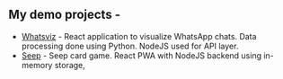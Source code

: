 ## My demo projects -
- [Whatsviz](https://github.com/sidxdev/whatsviz) - React application to visualize WhatsApp chats. Data processing done using Python. NodeJS used for API layer.
- [Seep](https://github.com/sidxdev/seep) - Seep card game. React PWA with NodeJS backend using in-memory storage,
